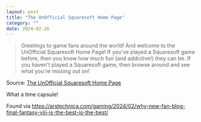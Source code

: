 ```yaml
---
layout: post
title: "The UnOfficial Squaresoft Home Page"
category: ""
date: 2024-02-26
---
```


>Greetings to game fans around the world!
And welcome to the UnOfficial Squaresoft Home Page! If you've played a Squaresoft game before, then you know how much fun (and addictive!) they can be. If you haven't played a Squaresoft game, then browse around and see what you're missing out on! 

Source: [The UnOfficial Squaresoft Home Page](http://squaresoft.thegia.com/)

What a time capsule!

Found via https://arstechnica.com/gaming/2024/02/why-new-fan-blog-final-fantasy-viii-is-the-best-is-the-best/
